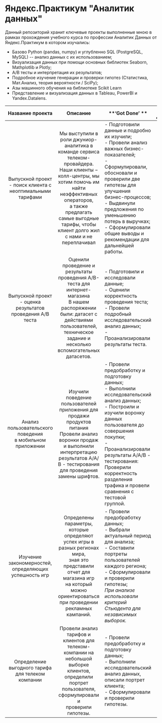 # Яндекс.Практикум "Аналитик данных"
Данный репозиторий хранит ключевые проекты выполненные мною в рамках прохождения учебного курса по профессии Аналитик Данных от Яндекс.Практикум в котором изучались: 
- Базово Python (pandas, numpy) и углубленно SQL (PostgreSQL, MySQL) -- анализ данных с их использованием;
- Визуализация данных при помощи основных библиотек Seaborn, Mathplotlib и Plotly;
- A/B тесты и интерпретация их результатов;
- Подробное изучение генерации и проверки гипотез (Статистика, Мат.Анализ, теория вероятности / SciPy);
- Азы машинного обучения на библиотеке Scikit Learn
- Представление и визуализация данных в Tableau, PowerBI и Yandex.Datalens.


| **Название проекта** | **Описание** | **‘Got Done’ ** | **Сфера Деятельности** | **Стек** |
|:---:|:---:|---|:---:|:---:|
| Выпускной проект - поиск клиента с <br>неоптимальными тарифами | Мы выступили в роли джуниор-аналитика в команде сервиса телеком-провайдера. <br>Наши клиенты − колл-центры, мы хотим помочь им найти неэффективных операторов,<br> а также предлагать самые выгодные тарифы, чтобы клиент долго жил с нами и не переплачивал | - Подготовили данные и подробно их изучили;<br>- Провели анализ важных бизнес-показателей;<br>- Сформулировали, обосновали и проверили две гипотезы для <br>улучшения бизнес-процессов;<br>- Выдвинули предложения по уменьшению потерь в выручках;<br>- Сформулировали общие выводы и рекомендации для дальнейшей<br>работы. | Телеком | `Python`<br>`Pandas`<br>`Matplotlib`<br>`Seaborn`<br>`событийная аналитика`<br>`продуктовые метрики`<br>`Plotly`<br>`проверка статистических гипотез`<br>`визуализация данных` |
| Выпускной проект - оценка результатов<br>проведения A/B теста  | Оценили проведение и результаты проведения A/B-теста для интернет-магазина<br>В нашем распоряжении были: датасет с действиями пользователей, <br>техническое задание и несколько вспомогательных датасетов. | - Подготовили и исследовали данные;<br>- Оценили корректность проведения теста;<br>- Провели подробный исследовательский анализ данных;<br>- Проанализировали результаты теста. | Стартапы<br>Бизнес<br>Интернет-сервисы |  |
| Анализ пользовательского поведения <br>в мобильном приложении | Изучили поведение пользователей приложения для продажи продуктов питания<br>Провели анализ воронки продаж и выполнили<br>интерпретацию результатов А/А/В - тестирования для проведения замены шрифтов. | - Провели предобработку и подготовку данных;<br>- Выполнили исследовательский анализ данных;<br>- Построили и изучили воронку данных пользователя до совершения<br>покупки;<br>- Проанализировали результаты А/А/В - тестирования: Проверили <br>корректность разделения трафика и провели сравнения с тестовой <br>группой. | Стартапы<br>Бизнес<br>Интернет-сервисы | `A/B-тестирование`<br>`Python`<br>`Pandas`<br>`Matplotlib`<br>`Seaborn`<br>`событийная аналитика`<br>`продуктовые метрики`<br>`Plotly`<br>`проверка статистических гипотез`<br>`визуализация данных` |
| Изучение закономерностей, <br>определяющих успешность игр | Определены параметры, которые определяют успех игры в разных регионах мира, <br>зная это представили отчет для магазина игр <br>на который можно ориентироваться при проведении рекламных кампаний. | - Провели предобработку данных;<br>- Выбрали актуальный период для анализа;<br>- Составили портреты пользователей каждого региона;<br>- Сформулировали и проверили гипотезы;<br>_При анализе использовали критерий Стьюдента для независимых <br>выборок._ | Gamedev<br>Интернет-магазины | `Python`<br>`Pandas`<br>`NumPy`<br>`Matplotlib`<br>`предобработка данных`<br>`исследовательский анализ данных`<br>`описательная статистика`<br>`проверка статистических гипотез` |
| Определение выгодного тарифа <br>для телеком компании | Провели анализ тарифов и клиентов для телеком-компании на небольшой <br>выборке клиентов, определили портрет пользователя, сформулировали и<br>проверили гипотезы. | - Провели предобработку и подготовку данных;<br>- Выполнили исследовательский анализ данных, описали портрет <br>клиента;<br>- Сформулировали и проверили гипотезы. | Телеком | `Python`<br>`Pandas`<br>`Matplotlib`<br>`NumPy`<br>`SciPy`<br>`описательная статистика`<br>`проверка статистических гипотез` |

 
